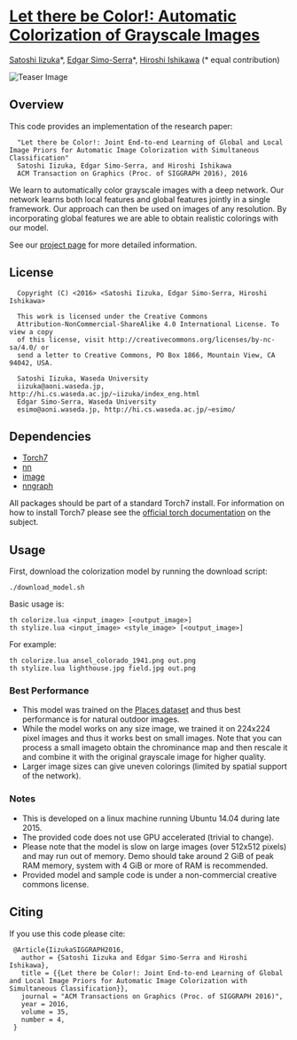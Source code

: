 # [Let there be Color!: Automatic Colorization of Grayscale Images](http://hi.cs.waseda.ac.jp/~iizuka/projects/colorization/)

[Satoshi Iizuka](http://hi.cs.waseda.ac.jp/~iizuka/index_eng.html)\*, [Edgar Simo-Serra](http://hi.cs.waseda.ac.jp/~esimo/)\*, [Hiroshi Ishikawa](http://www.f.waseda.jp/hfs/indexE.html) (\* equal contribution)

![Teaser Image](https://raw.githubusercontent.com/satoshiiizuka/siggraph2016_colorization/master/example_results.png)

## Overview

This code provides an implementation of the research paper:

```
  "Let there be Color!: Joint End-to-end Learning of Global and Local Image Priors for Automatic Image Colorization with Simultaneous Classification"
  Satoshi Iizuka, Edgar Simo-Serra, and Hiroshi Ishikawa
  ACM Transaction on Graphics (Proc. of SIGGRAPH 2016), 2016
```

We learn to automatically color grayscale images with a deep network. Our
network learns both local features and global features jointly in a single
framework. Our approach can then be used on images of any resolution. By
incorporating global features we are able to obtain realistic colorings with
our model.

See our [project page](http://hi.cs.waseda.ac.jp/~iizuka/projects/colorization/) for more detailed information.

## License

```
  Copyright (C) <2016> <Satoshi Iizuka, Edgar Simo-Serra, Hiroshi Ishikawa>

  This work is licensed under the Creative Commons
  Attribution-NonCommercial-ShareAlike 4.0 International License. To view a copy
  of this license, visit http://creativecommons.org/licenses/by-nc-sa/4.0/ or
  send a letter to Creative Commons, PO Box 1866, Mountain View, CA 94042, USA.

  Satoshi Iizuka, Waseda University
  iizuka@aoni.waseda.jp, http://hi.cs.waseda.ac.jp/~iizuka/index_eng.html
  Edgar Simo-Serra, Waseda University
  esimo@aoni.waseda.jp, http://hi.cs.waseda.ac.jp/~esimo/  
```


## Dependencies

- [Torch7](http://torch.ch/docs/getting-started.html)
- [nn](https://github.com/torch/nn)
- [image](https://github.com/torch/image)
- [nngraph](https://github.com/torch/nngraph)

All packages should be part of a standard Torch7 install. For information on how to install Torch7 please see the [official torch documentation](http://torch.ch/docs/getting-started.html) on the subject.

## Usage

First, download the colorization model by running the download script:

```
./download_model.sh
```

Basic usage is:

```
th colorize.lua <input_image> [<output_image>]
th stylize.lua <input_image> <style_image> [<output_image>]
```

For example:

```
th colorize.lua ansel_colorado_1941.png out.png
th stylize.lua lighthouse.jpg field.jpg out.png
```

### Best Performance

- This model was trained on the [Places dataset](http://places.csail.mit.edu/) and thus best performance is for natural outdoor images.
- While the model works on any size image, we trained it on 224x224 pixel images and thus it works best on small images. Note that you can process a small imageto obtain the chrominance map and then rescale it and combine it with the original grayscale image for higher quality.
- Larger image sizes can give uneven colorings (limited by spatial support of the network).

### Notes

- This is developed on a linux machine running Ubuntu 14.04 during late 2015.
- The provided code does not use GPU accelerated (trivial to change).
- Please note that the model is slow on large images (over 512x512 pixels) and may run out of memory. Demo should take around 2 GiB of peak RAM memory, system with 4 GiB or more of RAM is recommended.
- Provided model and sample code is under a non-commercial creative commons license.

## Citing

If you use this code please cite:

```
 @Article{IizukaSIGGRAPH2016,
   author = {Satoshi Iizuka and Edgar Simo-Serra and Hiroshi Ishikawa},
   title = {{Let there be Color!: Joint End-to-end Learning of Global and Local Image Priors for Automatic Image Colorization with Simultaneous Classification}},
   journal = "ACM Transactions on Graphics (Proc. of SIGGRAPH 2016)",
   year = 2016,
   volume = 35,
   number = 4,
 }
```




